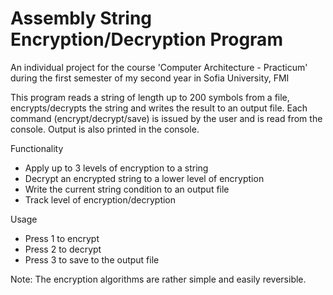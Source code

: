 # Assembly String Encryption/Decryption Program

An individual project for the course 'Computer Architecture - Practicum' during the first semester of my second year in Sofia University, FMI

This program reads a string of length up to 200 symbols from a file, encrypts/decrypts the string and writes the result to an output file.
Each command (encrypt/decrypt/save) is issued by the user and is read from the console. Output is also printed in the console.
 
Functionality
* Apply up to 3 levels of encryption to a string
* Decrypt an encrypted string to a lower level of encryption
* Write the current string condition to an output file
* Track level of encryption/decryption

Usage
* Press 1 to encrypt
* Press 2 to decrypt
* Press 3 to save to the output file

Note: The encryption algorithms are rather simple and easily reversible.
